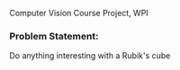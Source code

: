 Computer Vision Course Project, WPI

### Problem Statement: 
Do anything interesting with a Rubik's cube
